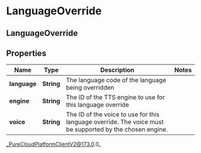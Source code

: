 # LanguageOverride

## LanguageOverride

## Properties

|Name | Type | Description | Notes|
|------------ | ------------- | ------------- | -------------|
| **language** | **String** | The language code of the language being overridden | |
| **engine** | **String** | The ID of the TTS engine to use for this language override | |
| **voice** | **String** | The ID of the voice to use for this language override. The voice must be supported by the chosen engine. | |



_PureCloudPlatformClientV2@173.0.0_
